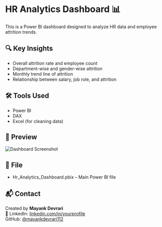 # HR Analytics Dashboard 📊

This is a Power BI dashboard designed to analyze HR data and employee attrition trends.

## 🔍 Key Insights
- Overall attrition rate and employee count
- Department-wise and gender-wise attrition
- Monthly trend line of attrition
- Relationship between salary, job role, and attrition

## 🛠 Tools Used
- Power BI
- DAX
- Excel (for cleaning data)

## 📸 Preview
![Dashboard Screenshot](dashboard.png)

## 📂 File
- Hr_Analytics_Dashboard.pbix – Main Power BI file

## 📬 Contact
Created by **Mayank Devrari**  
🔗 LinkedIn: [linkedin.com/in/yourprofile](https://www.linkedin.com/in/yourprofile)  
GitHub: [@mayankdevrari112](https://github.com/mayankdevrari112)
